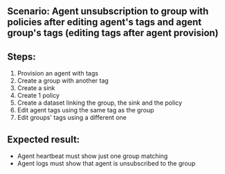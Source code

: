 ## Scenario: Agent unsubscription to group with policies after editing agent's tags and agent group's tags (editing tags after agent provision) 
Steps:
-  
1. Provision an agent with tags
2. Create a group with another tag
3. Create a sink
4. Create 1 policy
5. Create a dataset linking the group, the sink and the policy
6. Edit agent tags using the same tag as the group
7. Edit groups' tags using a different one


Expected result:
-
- Agent heartbeat must show just one group matching
- Agent logs must show that agent is unsubscribed to the group